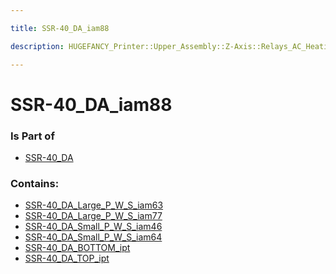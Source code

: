 ```yaml
---

title: SSR-40_DA_iam88

description: HUGEFANCY_Printer::Upper_Assembly::Z-Axis::Relays_AC_Heating::SSR-40_DA::SSR-40_DA_iam88

---
```

# SSR-40_DA_iam88
<script>
    var geoarray = '{"SSR-40_DA_BOTTOM_ipt": {}, "SSR-40_DA_Small_P_W_S_iam64": {"SSR-40_DA_Screw_ipt": {}, "SSR-40_DA_Lock_Washer_ipt": {}, "SSR-40_DA_Small_Plate_ipt": {}}, "SSR-40_DA_TOP_ipt": {}, "SSR-40_DA_Large_P_W_S_iam77": {"SSR-40_DA_Screw_ipt": {}, "SSR-40_DA_Lock_Washer_ipt": {}, "SSR-40_DA_Big_Plate_ipt": {}}, "SSR-40_DA_Large_P_W_S_iam63": {"SSR-40_DA_Screw_ipt": {}, "SSR-40_DA_Lock_Washer_ipt": {}, "SSR-40_DA_Big_Plate_ipt": {}}, "SSR-40_DA_Small_P_W_S_iam46": {"SSR-40_DA_Screw_ipt": {}, "SSR-40_DA_Lock_Washer_ipt": {}, "SSR-40_DA_Small_Plate_ipt": {}}}';
</script>
<script>
    var basepath = '/assets/HUGEFANCY_Printer/Upper_Assembly/Z-Axis/Relays_AC_Heating/SSR-40_DA/SSR-40_DA_iam88/';
</script>
<link rel="stylesheet" href="/css/container.css">

<div id="container"></div>

<!-- these are the required scripts for the three.js scene -->
<script src="/lib/three.min.js"></script>
<script src="/lib/OrbitControls.js"></script>
<script src="/lib/RectAreaLightUniformsLib.js"></script>
<!-- this is your app's lib file -->
<script src="/lib/triceratops_app.js"></script>
### Is Part of
- [SSR-40_DA](../SSR-40_DA)  

### Contains:
- [SSR-40_DA_Large_P_W_S_iam63](./SSR-40_DA_iam88/SSR-40_DA_Large_P_W_S_iam63)  
- [SSR-40_DA_Large_P_W_S_iam77](./SSR-40_DA_iam88/SSR-40_DA_Large_P_W_S_iam77)  
- [SSR-40_DA_Small_P_W_S_iam46](./SSR-40_DA_iam88/SSR-40_DA_Small_P_W_S_iam46)  
- [SSR-40_DA_Small_P_W_S_iam64](./SSR-40_DA_iam88/SSR-40_DA_Small_P_W_S_iam64)  
- [SSR-40_DA_BOTTOM_ipt](./SSR-40_DA_iam88/SSR-40_DA_BOTTOM_ipt)  
- [SSR-40_DA_TOP_ipt](./SSR-40_DA_iam88/SSR-40_DA_TOP_ipt)


